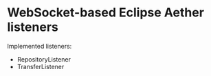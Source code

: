 WebSocket-based Eclipse Aether listeners
==

Implemented listeners:
- RepositoryListener
- TransferListener
